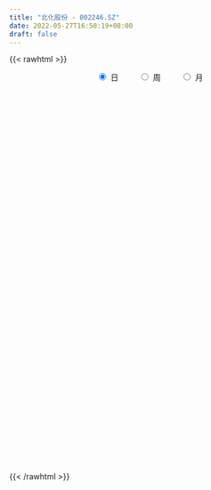 ```yaml
---
title: "北化股份 - 002246.SZ"
date: 2022-05-27T16:50:19+08:00
draft: false
---
```

{{< rawhtml >}}
    <div style="text-align: center">
        <label style="padding: 1rem;"><input style="margin-right: .5rem" type="radio" name="period" value="D" checked onclick="period_change(this)">日</label>
        <label style="padding: 1rem;"><input style="margin-right: .5rem" type="radio" name="period" value="W" onclick="period_change(this)">周</label>
        <label style="padding: 1rem;"><input style="margin-right: .5rem" type="radio" name="period" value="M" onclick="period_change(this)">月</label>
    </div>
    <div id="chart" style="height: 700px;"></div> 
    <script type="text/javascript">
        const D_v = [18303.0,21427.5,41825.04,22253.0,24216.0,23158.0,36420.0,22913.0,40809.51,22812.5,24274.5,20877.0,15804.59,29064.51,31433.52,48562.59,34352.76,35887.59,35491.76,64336.28,61048.78,28352.52,41888.02,47676.02,35492.02,50095.6,35860.59,24045.0,24282.0,19283.03,19355.04,49731.48,19990.78,18006.01,31165.5,28441.03,23663.33,24370.0,28321.0,26534.0,21992.0,35046.0,59254.33,40931.0,48104.33,79580.01,64568.0,49076.0,50824.0,52614.02,52511.21,42439.22,28844.0,29418.5,39790.5,37193.0,43633.9,34892.0,35264.5,60388.0,33842.38,35497.17,36769.18,46249.94,42882.18,65195.34,54674.24,41933.16,68916.0,64751.78,52109.81,78482.0,51231.5,60928.33,48802.02,70725.24,40609.0,50897.38,47355.25,75375.63,82868.59,52759.0,44933.0,112609.75,146559.66,83886.5,127878.37,111873.68,61037.79,103445.19,137226.56,99759.96,52268.16,72268.0,34353.17,32692.56,26211.0,40304.01,24744.26,27276.0,38138.67,43597.0,25534.0,23952.65,28834.0,26013.0,22369.0,15603.0,41738.55,33611.5,21104.0,19441.89,61248.89,27285.51,28585.51,28388.01,22719.01,30657.02,28745.0,29832.52,26980.0,31390.27,30698.5,29978.02,24677.69,27037.0,35647.0,28245.0,57648.88,39189.48,35363.0,41193.0,60783.49,42784.0,29530.0,25900.0,80905.93,84665.21,210924.29,296497.16,206627.42,140835.83,273368.03,177512.04,141271.03,127157.1,214347.64,178933.4,448927.18,352930.01,285075.78,191877.68,87952.01,195767.01,381611.43,77082.01,1132379.5600000001,765261.21,500278.31,370319.96,266130.4,463182.9,603412.22,614807.83,596344.24,195467.56,686357.62,365920.87,348543.68,281816.72,172582.28,153697.0,134499.0,126046.0,108802.1,113442.0,108275.0,180712.0,135219.4,187248.12,151549.0,93028.0,108409.0,141772.0,91877.01,96580.03,123784.0,119090.03,178237.03,161756.0,407374.73,544413.59,319664.0,229156.0,364158.25,479686.69,416504.71,403581.11,661587.9399999999,851078.11,857474.01,261218.12,1559137.01,1565890.1399999999,1357765.45,1242352.1200000001,1016482.64,900497.29,688947.4300000001,660359.98,565742.48,533935.0,425393.5,577941.89,537521.0,355796.0,301639.0,355293.25,331089.4,287429.5,272577.0,485353.86,356433.02,189649.0,170815.0,259652.0,242843.5,164353.0,209919.0,166085.02,200704.88,135404.01,185794.81,219695.52,272161.33,441488.98,339946.0,337352.6,252696.79,227571.5,219082.17,158508.5,318068.46,509778.0,309669.96,200629.48,290165.48,227952.06,219635.0,536402.88]
const D_histogram = [0.0,-0.0031717379,0.0038971938,0.0024102316,0.0064246233,0.008582187,0.0151549442,0.0152261626,0.0054786064,0.0008668956,0.0009776006,-0.0035732544,-0.0082656162,-0.0057938171,0.0016837635,0.0112648697,0.0165629884,0.0188611268,0.011502028,0.0187563012,0.0182436747,0.0160263173,0.0204336251,0.0249056196,0.0278569925,0.020753643,0.0165630564,0.0092937923,0.0010993156,-0.0034444713,-0.0060922097,-0.0270674614,-0.0374302183,-0.0373346056,-0.0293402186,-0.0186490061,-0.0105889545,-0.0020173622,0.0013183201,0.0088524884,0.0077540533,0.0070283682,0.013578281,0.0179323264,0.0238318102,0.0354417798,0.029519926,0.0275306791,0.0171988428,0.0015022687,-0.0282245821,-0.0332138466,-0.0351243574,-0.0253523077,-0.0195613424,-0.0069519817,0.0029040922,0.009872992,0.0140062665,0.0218572195,0.0220043149,0.0223703315,0.0196125067,0.0086148211,-0.008266921,0.0014232606,0.0049208074,0.0049805448,0.0130818728,0.0213017763,0.0272020188,0.0312770433,0.0320086203,0.024789695,0.0212057723,0.0066380324,0.0012506235,-0.0095903447,-0.011772159,-0.001365435,0.0131982323,0.0187248552,0.013787605,0.0293226146,0.0306427949,0.0331251746,0.0380448988,0.0269169221,0.0209306178,0.020347651,-0.0164313765,-0.0662738062,-0.0998422435,-0.1352630703,-0.1479818229,-0.1397237469,-0.1292812474,-0.129209528,-0.1193928617,-0.1049870901,-0.09651714,-0.0792281418,-0.0641572191,-0.0530348883,-0.0410205724,-0.0296216702,-0.0172240031,-0.009278215,-0.020472579,-0.0321811283,-0.0294849442,-0.0229397016,-0.0021474159,0.0092587997,0.0192683861,0.0188994838,0.0215744582,0.0336259961,0.0438262373,0.0515933426,0.0598633558,0.0666022603,0.0578365449,0.0607403553,0.0579042035,0.0578688214,0.0581825143,0.0560132399,0.0605700376,0.0562021479,0.0488940196,0.0368237882,0.0376338149,0.0412832866,0.0355780604,0.0325237747,0.034407913,0.0321902243,0.0753077248,0.0812290242,0.0837625762,0.078105439,0.0923219639,0.0784722895,0.068000086,0.0606769768,0.061316843,0.0629453917,0.0707083808,0.0626029117,0.0212210821,0.0076901059,-0.0036471222,0.008691283,0.0671113397,0.1569426362,0.26713867,0.2471436049,0.1600720512,0.0862119833,0.0357951704,0.0224169595,0.0692801104,0.0555603369,0.0791276066,0.152091485,0.1095312762,0.028453072,-0.0579039997,-0.1473780443,-0.2139959899,-0.269966332,-0.2889101781,-0.2925676308,-0.2742981385,-0.2598485669,-0.226260465,-0.1736254572,-0.1420481829,-0.1511663066,-0.1390202737,-0.1291823784,-0.1222888184,-0.1179615382,-0.1049899111,-0.0838499927,-0.0731854885,-0.0528864248,-0.0402557102,-0.0227909141,0.0440652735,0.1063650511,0.1323063723,0.1286920644,0.1785629737,0.1408734063,0.118242199,0.1225587402,0.1630434675,0.2447636568,0.353869428,0.4806338495,0.6190220051,0.7643265762,0.704857774,0.6640562017,0.4945432178,0.2623262275,0.1044911467,-0.0618664621,-0.1659918287,-0.265479607,-0.3243314075,-0.3379346228,-0.3823203578,-0.3904713365,-0.4103317126,-0.411942434,-0.4304474138,-0.4269577705,-0.4369719055,-0.3939404381,-0.3815602361,-0.3486040395,-0.3068751706,-0.2815574786,-0.2812513492,-0.2806807625,-0.3061380208,-0.322902407,-0.296865601,-0.2734080613,-0.2209030311,-0.1492496312,-0.0887938995,-0.0223690434,0.0239443747,0.05006452,0.0799134906,0.1071618621,0.1170676943,0.1185083408,0.1302519635,0.1545607443,0.1576769457,0.1616653775,0.1158451804,0.1053996759,0.106584684,0.1364524296]
const D_fast = [0.0,-0.0039646724,0.0040785578,0.0031941534,0.008814701,0.0131178114,0.0234793047,0.0273570637,0.0189791591,0.0145841722,0.0149392773,0.0094951087,0.0027363429,0.0037596877,0.0116582092,0.0240555328,0.0334943986,0.0405078187,0.0360242269,0.0479675755,0.0520158676,0.0538050895,0.0633208036,0.0740192029,0.083934824,0.0820198853,0.0819700628,0.0770242468,0.0691045989,0.0636996942,0.0595289034,0.0317867863,0.0120664748,0.0028284362,0.0034877684,0.0095167294,0.0149295424,0.0229967942,0.0266620566,0.0364093469,0.0372494252,0.038280832,0.0482253151,0.0570624422,0.0689198785,0.089390293,0.0908484207,0.0957418436,0.089709718,0.0743887111,0.0376057147,0.0243129886,0.0136213885,0.0170553612,0.0179559909,0.0288273563,0.0394094532,0.0488466009,0.056481442,0.0697966999,0.0754448741,0.0814034735,0.0835487754,0.074704795,0.0557563228,0.0658023194,0.0705300682,0.0718349418,0.083206738,0.0967520856,0.1094528327,0.121347118,0.1300808501,0.1290593485,0.1307768689,0.1178686371,0.1127938842,0.0995553297,0.0944304756,0.1044958409,0.1223590663,0.132566903,0.131076554,0.1539422173,0.1629230963,0.1736867696,0.1881177186,0.1837189724,0.1829653226,0.1874692685,0.1465823968,0.0801715156,0.0216425174,-0.0475940769,-0.0973082852,-0.123981146,-0.1458589584,-0.1780896209,-0.19812117,-0.2099621709,-0.2256215059,-0.2281395431,-0.2291079251,-0.2312443164,-0.2294851436,-0.225491659,-0.2173999926,-0.2117737584,-0.228086267,-0.2478400984,-0.2525151504,-0.2517048332,-0.2314494015,-0.217728486,-0.2029018031,-0.1985458344,-0.1904772454,-0.1700192085,-0.148862408,-0.128196967,-0.1049611148,-0.0815716453,-0.0758782244,-0.0577893252,-0.0461494261,-0.0317176028,-0.0168582815,-0.0050242458,0.0146750612,0.0243577085,0.0292730851,0.0264088008,0.0366272812,0.0505975746,0.0537868634,0.0588635215,0.0693496379,0.0751795054,0.1371239371,0.1633524926,0.1868266885,0.2006959112,0.237992927,0.2437613249,0.2502891429,0.2581352779,0.2741043549,0.2914692516,0.3169093359,0.3244545946,0.2883780356,0.2767695859,0.2645205772,0.2790318032,0.3542296948,0.4832966503,0.6602773516,0.7020681877,0.6550146469,0.6027075748,0.5612395545,0.5534655835,0.617648762,0.6178190726,0.661168244,0.7721549937,0.7569776039,0.6830126677,0.5821795961,0.4558610404,0.3357440974,0.2122821723,0.1211107817,0.0443114212,-0.005993621,-0.0565061912,-0.0794832055,-0.070254562,-0.0741893335,-0.1210990338,-0.1437080693,-0.1661657687,-0.1898444133,-0.2150075176,-0.2282833683,-0.2281059481,-0.2357378159,-0.2286603584,-0.2260935714,-0.2143265038,-0.1364539978,-0.0475629575,0.0114549567,0.040013665,0.1345253177,0.1320541019,0.1389834444,0.1739396707,0.2551852648,0.3980963683,0.5956694965,0.8425923804,1.1357360373,1.4721222523,1.5888678937,1.7140803718,1.6682031923,1.5015677589,1.3698554648,1.1880312405,1.0424079167,0.8765502366,0.7366155842,0.6385287132,0.4985628888,0.392794076,0.2703507717,0.1657544419,0.0396376086,-0.0636121908,-0.1828693021,-0.2383229442,-0.3213328013,-0.3755276146,-0.4105175383,-0.4555892159,-0.5255959238,-0.5951955278,-0.6971872913,-0.7946772793,-0.8428568735,-0.8877513491,-0.8904720767,-0.8561310846,-0.8178738278,-0.7570412325,-0.7047417207,-0.6661054454,-0.6162781022,-0.5622392651,-0.5230665094,-0.4919987776,-0.4476921641,-0.3847431972,-0.3422077594,-0.2978029832,-0.3146618852,-0.2987574707,-0.2709262916,-0.2069454386]
const D_slow = [0.0,-0.0007929345,0.000181364,0.0007839219,0.0023900777,0.0045356244,0.0083243605,0.0121309011,0.0135005527,0.0137172766,0.0139616768,0.0130683631,0.0110019591,0.0095535048,0.0099744457,0.0127906631,0.0169314102,0.0216466919,0.0245221989,0.0292112742,0.0337721929,0.0377787722,0.0428871785,0.0491135834,0.0560778315,0.0612662423,0.0654070064,0.0677304545,0.0680052833,0.0671441655,0.0656211131,0.0588542477,0.0494966931,0.0401630417,0.0328279871,0.0281657356,0.0255184969,0.0250141564,0.0253437364,0.0275568585,0.0294953718,0.0312524639,0.0346470341,0.0391301157,0.0450880683,0.0539485132,0.0613284947,0.0682111645,0.0725108752,0.0728864424,0.0658302968,0.0575268352,0.0487457458,0.0424076689,0.0375173333,0.0357793379,0.036505361,0.038973609,0.0424751756,0.0479394804,0.0534405592,0.059033142,0.0639362687,0.066089974,0.0640232437,0.0643790589,0.0656092607,0.0668543969,0.0701248651,0.0754503092,0.0822508139,0.0900700747,0.0980722298,0.1042696536,0.1095710966,0.1112306047,0.1115432606,0.1091456744,0.1062026347,0.1058612759,0.109160834,0.1138420478,0.1172889491,0.1246196027,0.1322803014,0.1405615951,0.1500728198,0.1568020503,0.1620347048,0.1671216175,0.1630137734,0.1464453218,0.1214847609,0.0876689934,0.0506735377,0.0157426009,-0.0165777109,-0.0488800929,-0.0787283084,-0.1049750809,-0.1291043659,-0.1489114013,-0.1649507061,-0.1782094282,-0.1884645713,-0.1958699888,-0.2001759896,-0.2024955433,-0.2076136881,-0.2156589701,-0.2230302062,-0.2287651316,-0.2293019856,-0.2269872857,-0.2221701891,-0.2174453182,-0.2120517036,-0.2036452046,-0.1926886453,-0.1797903096,-0.1648244707,-0.1481739056,-0.1337147694,-0.1185296805,-0.1040536296,-0.0895864243,-0.0750407957,-0.0610374857,-0.0458949763,-0.0318444394,-0.0196209345,-0.0104149874,-0.0010065337,0.0093142879,0.018208803,0.0263397467,0.034941725,0.0429892811,0.0618162123,0.0821234683,0.1030641124,0.1225904721,0.1456709631,0.1652890355,0.182289057,0.1974583012,0.2127875119,0.2285238598,0.246200955,0.261851683,0.2671569535,0.26907948,0.2681676994,0.2703405202,0.2871183551,0.3263540141,0.3931386816,0.4549245829,0.4949425957,0.5164955915,0.5254443841,0.531048624,0.5483686516,0.5622587358,0.5820406374,0.6200635087,0.6474463277,0.6545595957,0.6400835958,0.6032390847,0.5497400873,0.4822485043,0.4100209597,0.336879052,0.2683045174,0.2033423757,0.1467772594,0.1033708952,0.0678588494,0.0300672728,-0.0046877956,-0.0369833902,-0.0675555948,-0.0970459794,-0.1232934572,-0.1442559554,-0.1625523275,-0.1757739337,-0.1858378612,-0.1915355897,-0.1805192713,-0.1539280086,-0.1208514155,-0.0886783994,-0.044037656,-0.0088193044,0.0207412453,0.0513809304,0.0921417973,0.1533327115,0.2418000685,0.3619585309,0.5167140321,0.7077956762,0.8840101197,1.0500241701,1.1736599746,1.2392415314,1.2653643181,1.2498977026,1.2083997454,1.1420298436,1.0609469917,0.976463336,0.8808832466,0.7832654125,0.6806824843,0.5776968758,0.4700850224,0.3633455797,0.2541026034,0.1556174939,0.0602274348,-0.026923575,-0.1036423677,-0.1740317373,-0.2443445746,-0.3145147653,-0.3910492705,-0.4717748722,-0.5459912725,-0.6143432878,-0.6695690456,-0.7068814534,-0.7290799283,-0.7346721891,-0.7286860954,-0.7161699654,-0.6961915928,-0.6694011272,-0.6401342037,-0.6105071185,-0.5779441276,-0.5393039415,-0.4998847051,-0.4594683607,-0.4305070656,-0.4041571466,-0.3775109756,-0.3433978682]
const D_data = [['2021-05-18', 6.762, 6.8913, 6.762, 6.9112],['2021-05-19', 6.8913, 6.8416, 6.8018, 6.9211],['2021-05-20', 6.8118, 6.9808, 6.7819, 7.0106],['2021-05-21', 6.9808, 6.8913, 6.8714, 7.0106],['2021-05-24', 6.8814, 6.9709, 6.8814, 7.0007],['2021-05-25', 6.941, 6.9709, 6.9112, 6.9908],['2021-05-26', 6.9609, 7.0604, 6.941, 7.1001],['2021-05-27', 7.0305, 7.0106, 6.9808, 7.0802],['2021-05-28', 7.0305, 6.8714, 6.8515, 7.0504],['2021-05-31', 6.8913, 6.9013, 6.8515, 6.9311],['2021-06-01', 6.9013, 6.951, 6.8714, 6.9609],['2021-06-02', 6.9311, 6.8814, 6.8714, 6.9808],['2021-06-03', 6.8615, 6.8515, 6.8515, 6.9112],['2021-06-04', 6.8714, 6.9311, 6.8416, 6.9609],['2021-06-07', 6.941, 7.0206, 6.9112, 7.0405],['2021-06-08', 7.0305, 7.1001, 6.9609, 7.13],['2021-06-09', 7.0604, 7.1001, 7.0206, 7.1499],['2021-06-10', 7.0604, 7.1001, 7.0106, 7.13],['2021-06-11', 7.1598, 6.9808, 6.9808, 7.1598],['2021-06-15', 6.9709, 7.1797, 6.9709, 7.2692],['2021-06-16', 7.1399, 7.12, 7.0802, 7.2891],['2021-06-17', 7.0703, 7.1101, 7.0604, 7.1896],['2021-06-18', 7.1101, 7.2195, 7.0007, 7.2493],['2021-06-21', 7.1896, 7.2692, 7.1896, 7.3487],['2021-06-22', 7.2891, 7.299, 7.2195, 7.3388],['2021-06-23', 7.2592, 7.1896, 7.1399, 7.3289],['2021-06-24', 7.2195, 7.2195, 7.1499, 7.2891],['2021-06-25', 7.2195, 7.1697, 7.1101, 7.2493],['2021-06-28', 7.1797, 7.13, 7.12, 7.2095],['2021-06-29', 7.12, 7.1499, 7.1001, 7.2294],['2021-06-30', 7.1101, 7.1598, 7.1101, 7.2095],['2021-07-01', 7.1598, 6.8615, 6.8615, 7.1797],['2021-07-02', 6.9112, 6.8913, 6.8316, 6.941],['2021-07-05', 6.8714, 6.9709, 6.8615, 6.9709],['2021-07-06', 6.9709, 7.0703, 6.951, 7.12],['2021-07-07', 7.0305, 7.1399, 7.0305, 7.1797],['2021-07-08', 7.1598, 7.1499, 7.1001, 7.1896],['2021-07-09', 7.16, 7.2, 7.12, 7.23],['2021-07-12', 7.24, 7.17, 7.16, 7.28],['2021-07-13', 7.21, 7.26, 7.15, 7.26],['2021-07-14', 7.27, 7.18, 7.16, 7.28],['2021-07-15', 7.15, 7.19, 7.14, 7.29],['2021-07-16', 7.19, 7.31, 7.14, 7.4],['2021-07-19', 7.38, 7.33, 7.26, 7.41],['2021-07-20', 7.27, 7.4, 7.21, 7.45],['2021-07-21', 7.41, 7.55, 7.34, 7.59],['2021-07-22', 7.52, 7.38, 7.35, 7.53],['2021-07-23', 7.36, 7.44, 7.32, 7.46],['2021-07-26', 7.44, 7.33, 7.31, 7.5],['2021-07-27', 7.32, 7.21, 7.21, 7.42],['2021-07-28', 7.18, 6.91, 6.88, 7.18],['2021-07-29', 6.95, 7.11, 6.95, 7.2],['2021-07-30', 7.09, 7.11, 7.04, 7.17],['2021-08-02', 7.12, 7.26, 7.09, 7.28],['2021-08-03', 7.26, 7.24, 7.19, 7.36],['2021-08-04', 7.25, 7.37, 7.25, 7.38],['2021-08-05', 7.34, 7.4, 7.3, 7.48],['2021-08-06', 7.47, 7.42, 7.34, 7.47],['2021-08-09', 7.42, 7.43, 7.36, 7.47],['2021-08-10', 7.4, 7.53, 7.4, 7.58],['2021-08-11', 7.54, 7.48, 7.46, 7.58],['2021-08-12', 7.51, 7.51, 7.43, 7.54],['2021-08-13', 7.49, 7.49, 7.42, 7.54],['2021-08-16', 7.51, 7.37, 7.33, 7.56],['2021-08-17', 7.4, 7.23, 7.18, 7.45],['2021-08-18', 7.3, 7.55, 7.23, 7.55],['2021-08-19', 7.5, 7.52, 7.37, 7.58],['2021-08-20', 7.45, 7.5, 7.35, 7.53],['2021-08-23', 7.5, 7.64, 7.5, 7.69],['2021-08-24', 7.6, 7.71, 7.6, 7.76],['2021-08-25', 7.78, 7.75, 7.67, 7.78],['2021-08-26', 7.75, 7.79, 7.7, 7.95],['2021-08-27', 7.79, 7.8, 7.65, 7.84],['2021-08-30', 7.8, 7.72, 7.68, 7.91],['2021-08-31', 7.73, 7.77, 7.6, 7.83],['2021-09-01', 7.79, 7.61, 7.51, 7.79],['2021-09-02', 7.57, 7.69, 7.56, 7.7],['2021-09-03', 7.64, 7.59, 7.58, 7.87],['2021-09-06', 7.64, 7.67, 7.51, 7.67],['2021-09-07', 7.67, 7.86, 7.61, 7.96],['2021-09-08', 7.91, 8.0, 7.85, 8.04],['2021-09-09', 7.95, 7.97, 7.88, 8.05],['2021-09-10', 7.96, 7.87, 7.78, 8.0],['2021-09-13', 7.88, 8.19, 7.82, 8.24],['2021-09-14', 8.23, 8.1, 8.09, 8.37],['2021-09-15', 8.11, 8.17, 8.04, 8.31],['2021-09-16', 8.18, 8.27, 8.11, 8.38],['2021-09-17', 8.22, 8.1, 7.99, 8.31],['2021-09-22', 8.02, 8.16, 7.98, 8.18],['2021-09-23', 8.18, 8.25, 8.1, 8.45],['2021-09-24', 8.25, 7.72, 7.7, 8.25],['2021-09-27', 7.72, 7.31, 7.18, 7.78],['2021-09-28', 7.27, 7.24, 7.2, 7.34],['2021-09-29', 7.19, 6.95, 6.9, 7.19],['2021-09-30', 6.95, 7.0, 6.93, 7.05],['2021-10-08', 7.1, 7.14, 7.06, 7.21],['2021-10-11', 7.16, 7.11, 7.09, 7.19],['2021-10-12', 7.12, 6.9, 6.87, 7.12],['2021-10-13', 6.86, 6.94, 6.84, 6.99],['2021-10-14', 6.91, 6.96, 6.85, 7.0],['2021-10-15', 6.98, 6.85, 6.84, 6.98],['2021-10-18', 6.85, 6.94, 6.82, 6.97],['2021-10-19', 6.92, 6.92, 6.9, 6.98],['2021-10-20', 6.97, 6.87, 6.86, 6.97],['2021-10-21', 6.86, 6.88, 6.84, 6.93],['2021-10-22', 6.9, 6.88, 6.86, 6.94],['2021-10-25', 6.91, 6.91, 6.84, 6.91],['2021-10-26', 6.93, 6.87, 6.86, 6.93],['2021-10-27', 6.9, 6.58, 6.52, 6.92],['2021-10-28', 6.57, 6.46, 6.38, 6.57],['2021-10-29', 6.49, 6.56, 6.43, 6.57],['2021-11-01', 6.57, 6.58, 6.5, 6.63],['2021-11-02', 6.59, 6.79, 6.59, 6.88],['2021-11-03', 6.74, 6.73, 6.66, 6.78],['2021-11-04', 6.69, 6.75, 6.66, 6.79],['2021-11-05', 6.72, 6.63, 6.61, 6.75],['2021-11-08', 6.61, 6.66, 6.58, 6.71],['2021-11-09', 6.66, 6.81, 6.63, 6.83],['2021-11-10', 6.83, 6.85, 6.78, 6.87],['2021-11-11', 6.85, 6.88, 6.79, 6.91],['2021-11-12', 6.86, 6.95, 6.8, 6.97],['2021-11-15', 6.94, 7.0, 6.9, 7.01],['2021-11-16', 6.98, 6.83, 6.82, 6.99],['2021-11-17', 6.8, 6.99, 6.78, 7.01],['2021-11-18', 6.99, 6.95, 6.93, 7.04],['2021-11-19', 6.91, 7.01, 6.91, 7.04],['2021-11-22', 7.01, 7.05, 6.96, 7.1],['2021-11-23', 7.05, 7.05, 7.02, 7.1],['2021-11-24', 7.04, 7.18, 6.98, 7.2],['2021-11-25', 7.18, 7.11, 7.1, 7.2],['2021-11-26', 7.11, 7.08, 7.04, 7.17],['2021-11-29', 7.05, 7.0, 6.94, 7.06],['2021-11-30', 7.03, 7.16, 6.99, 7.23],['2021-12-01', 7.16, 7.24, 7.13, 7.25],['2021-12-02', 7.27, 7.15, 7.13, 7.28],['2021-12-03', 7.12, 7.19, 7.1, 7.22],['2021-12-06', 7.3, 7.28, 7.16, 7.39],['2021-12-07', 7.32, 7.26, 7.22, 7.65],['2021-12-08', 7.26, 7.99, 7.26, 7.99],['2021-12-09', 8.0, 7.73, 7.66, 8.08],['2021-12-10', 7.69, 7.79, 7.6, 8.05],['2021-12-13', 7.73, 7.76, 7.56, 7.86],['2021-12-14', 7.8, 8.12, 7.67, 8.54],['2021-12-15', 8.04, 7.86, 7.83, 8.08],['2021-12-16', 7.87, 7.92, 7.8, 8.15],['2021-12-17', 7.89, 7.99, 7.85, 8.07],['2021-12-20', 7.9, 8.15, 7.81, 8.49],['2021-12-21', 8.2, 8.25, 8.05, 8.39],['2021-12-22', 8.26, 8.44, 8.18, 9.08],['2021-12-23', 8.28, 8.33, 8.28, 9.08],['2021-12-24', 8.24, 7.85, 7.82, 8.36],['2021-12-27', 7.83, 8.1, 7.75, 8.29],['2021-12-28', 8.19, 8.1, 8.04, 8.27],['2021-12-29', 8.11, 8.44, 8.03, 8.6],['2021-12-30', 8.51, 9.28, 8.3, 9.28],['2021-12-31', 10.21, 10.21, 10.21, 10.21],['2022-01-04', 11.23, 11.23, 10.2, 11.23],['2022-01-05', 11.23, 10.11, 10.11, 11.38],['2022-01-06', 9.7, 9.21, 9.18, 9.85],['2022-01-07', 9.34, 9.11, 9.09, 9.69],['2022-01-10', 9.25, 9.19, 9.14, 9.53],['2022-01-11', 9.33, 9.58, 8.93, 9.8],['2022-01-12', 9.4, 10.54, 9.31, 10.54],['2022-01-13', 10.49, 10.0, 10.0, 10.86],['2022-01-14', 10.15, 10.63, 9.88, 11.0],['2022-01-17', 11.57, 11.69, 11.26, 11.69],['2022-01-18', 12.68, 10.52, 10.52, 12.68],['2022-01-19', 9.85, 9.85, 9.82, 10.25],['2022-01-20', 10.0, 9.41, 9.36, 10.21],['2022-01-21', 9.45, 8.9, 8.8, 9.53],['2022-01-24', 8.97, 8.7, 8.68, 9.0],['2022-01-25', 8.71, 8.38, 8.32, 8.86],['2022-01-26', 8.33, 8.48, 8.32, 8.58],['2022-01-27', 8.49, 8.43, 8.41, 8.66],['2022-01-28', 8.48, 8.56, 8.33, 8.65],['2022-02-07', 8.68, 8.42, 8.35, 8.72],['2022-02-08', 8.44, 8.62, 8.39, 8.7],['2022-02-09', 8.55, 8.95, 8.52, 9.02],['2022-02-10', 8.91, 8.8, 8.72, 8.97],['2022-02-11', 8.73, 8.24, 8.22, 8.74],['2022-02-14', 8.2, 8.4, 8.11, 8.73],['2022-02-15', 8.41, 8.32, 8.26, 8.47],['2022-02-16', 8.32, 8.22, 8.18, 8.38],['2022-02-17', 8.22, 8.11, 8.08, 8.24],['2022-02-18', 8.08, 8.16, 8.0, 8.18],['2022-02-21', 8.17, 8.26, 8.11, 8.26],['2022-02-22', 8.36, 8.13, 8.08, 8.42],['2022-02-23', 8.22, 8.26, 8.16, 8.36],['2022-02-24', 8.17, 8.19, 8.0, 8.36],['2022-02-25', 8.18, 8.28, 8.1, 8.42],['2022-02-28', 8.63, 9.11, 8.39, 9.11],['2022-03-01', 8.98, 9.44, 8.86, 9.68],['2022-03-02', 9.2, 9.3, 9.07, 9.44],['2022-03-03', 9.2, 9.08, 9.05, 9.24],['2022-03-04', 9.8, 9.99, 9.37, 9.99],['2022-03-07', 9.75, 9.05, 9.0, 9.75],['2022-03-08', 8.99, 9.18, 8.99, 9.68],['2022-03-09', 9.0, 9.57, 8.68, 9.58],['2022-03-10', 9.6, 10.27, 9.3, 10.53],['2022-03-11', 10.27, 11.3, 10.1, 11.3],['2022-03-14', 12.43, 12.43, 11.81, 12.43],['2022-03-15', 12.99, 13.67, 12.99, 13.67],['2022-03-16', 15.04, 15.04, 12.3, 15.04],['2022-03-17', 15.08, 16.54, 14.5, 16.54],['2022-03-18', 16.17, 14.91, 14.89, 16.37],['2022-03-21', 14.12, 15.56, 13.85, 16.2],['2022-03-22', 15.0, 14.0, 14.0, 15.2],['2022-03-23', 13.55, 12.6, 12.6, 13.83],['2022-03-24', 12.6, 12.8, 12.4, 13.11],['2022-03-25', 12.51, 12.01, 11.97, 12.74],['2022-03-28', 12.52, 12.14, 11.97, 12.78],['2022-03-29', 11.9, 11.64, 11.61, 12.49],['2022-03-30', 11.48, 11.64, 11.48, 11.88],['2022-03-31', 11.55, 11.89, 11.55, 12.28],['2022-04-01', 11.7, 11.19, 11.16, 12.21],['2022-04-06', 11.26, 11.31, 10.97, 11.43],['2022-04-07', 11.15, 10.87, 10.8, 11.3],['2022-04-08', 10.86, 10.8, 10.58, 11.19],['2022-04-11', 10.91, 10.27, 10.17, 10.97],['2022-04-12', 10.37, 10.22, 9.91, 10.44],['2022-04-13', 10.09, 9.73, 9.68, 10.16],['2022-04-14', 9.7, 10.18, 9.69, 10.5],['2022-04-15', 9.95, 9.65, 9.61, 10.08],['2022-04-18', 9.55, 9.74, 9.5, 9.79],['2022-04-19', 9.7, 9.78, 9.61, 9.83],['2022-04-20', 9.84, 9.5, 9.3, 9.91],['2022-04-21', 9.43, 9.0, 8.88, 9.43],['2022-04-22', 8.99, 8.74, 8.71, 8.99],['2022-04-25', 8.64, 8.06, 8.01, 8.7],['2022-04-26', 8.18, 7.74, 7.67, 8.19],['2022-04-27', 7.5, 7.98, 7.41, 8.0],['2022-04-28', 7.86, 7.77, 7.66, 7.98],['2022-04-29', 7.76, 8.05, 7.75, 8.13],['2022-05-05', 8.05, 8.38, 7.98, 8.5],['2022-05-06', 8.1, 8.4, 8.06, 8.62],['2022-05-09', 8.4, 8.67, 8.34, 9.1],['2022-05-10', 8.5, 8.62, 8.34, 8.66],['2022-05-11', 8.63, 8.49, 8.48, 8.87],['2022-05-12', 8.37, 8.64, 8.37, 8.76],['2022-05-13', 8.75, 8.74, 8.44, 8.78],['2022-05-16', 8.74, 8.62, 8.53, 8.9],['2022-05-17', 8.59, 8.55, 8.38, 8.62],['2022-05-18', 8.51, 8.73, 8.48, 8.9],['2022-05-19', 8.5, 9.02, 8.4, 9.29],['2022-05-20', 8.95, 8.88, 8.8, 9.0],['2022-05-23', 8.92, 8.97, 8.89, 9.03],['2022-05-24', 8.91, 8.28, 8.25, 8.95],['2022-05-25', 8.24, 8.6, 8.21, 8.72],['2022-05-26', 8.56, 8.75, 8.37, 8.87],['2022-05-27', 8.83, 9.24, 8.75, 9.6]]
const W_v = [1080620.01,463566.87,1754490.7999999998,1419677.8400000001,876533.0600000001,1262513.79,2583260.0799999996,1701167.0999999999,1118791.3600000001,1131862.52,733097.83,465483.01,560289.95,559670.14,324455.35,372648.74,388661.27,315004.4,352710.18,305025.64,662894.4399999999,486044.83,551660.3600000001,287963.5,336604.5,304855.75,296131.43,326633.43,260466.19,193407.34,93264.19,100450.66,395679.48,277450.71,973072.1600000001,1388485.1599999997,1131466.01,360756.9,559126.53,435396.83,323639.29,145192.13,339723.64,143255.73,212682.25,148240.64,159283.12,200375.95,118417.66,100187.46,143736.04,161211.45,131406.54,339354.72,432754.76,133492.54,170112.0,77300.02,87976.03,106519.03,106581.19,135062.93,84731.03,111960.42,87021.02,138848.04,134084.92,185376.0,233852.73,247081.13,113526.0,144459.0,92589.63,84239.0,76325.0,110138.67,181721.3,85602.97,89634.25,77638.69,116245.66,267974.81,417503.83,529070.88,504199.62,459705.98,1406112.3600000001,1370744.0499999998,775440.7400000001,477308.7999999999,395535.01,98193.24,287044.87,301384.67,215858.05,182949.52,133598.02,169422.37,161435.6,241833.78,461450.19,933511.5900000001,434755.15,305971.53,217732.89,184410.0,142760.48,324060.24,542873.12,464128.26,249279.8,238746.27,181950.19,32286.3,105011.07,143278.14,153582.96,139014.13,103332.85,132793.27,105768.78,88620.79,108063.15,191174.0,208749.16,137043.51,147238.92,419645.41,156699.92,616035.25,1907250.8899999999,902767.9999999999,670792.5800000001,1135197.8999999999,1435932.1699999999,960600.1199999999,472576.73,333454.74,351324.24,387386.28,395126.1,1653321.48,1087213.5800000001,420125.78,593792.66,678594.8100000001,254095.59,269884.88,207074.95,387725.88,137095.73,279771.89,804716.33,569419.7300000001,960763.54,878588.8100000001,1017826.5599999999,777225.55,636951.64,275093.8,252536.01,272368.81,164543.07,152299.68,53774.0,27343.0,134368.5,100355.74,98408.84,131032.46,144763.92,188159.41,185723.9,154087.5,211589.33,96107.56,170253.88,112971.12,185594.14,156729.88,112218.69,125841.13,126016.39,45923.49,55094.3,148836.6,86764.02,103988.34,93652.66,124427.36,104943.53,117884.1,322037.0,131405.54,256973.73,47920.0,143580.08,128709.55,147516.51,112833.1,185728.22,195625.6,193169.23,132642.33,125645.87,171147.33,282259.34,227232.45,184927.9,201761.23,250934.86,315491.09,271961.97,303291.47,582807.96,301709.54,258649.29,32692.56,156673.94,147930.65,134426.05,164949.81,138933.55,143781.48,196093.36,200190.49,879620.0100000001,860144.03,1480214.01,934290.14,2768239.04,2543877.5899999999,1878106.4499999997,695626.38,724896.52,586635.01,679447.09,1864766.5699999998,2812438.5600000001,5601484.7299999995,4508639.4600000009,2640533.8700000001,1012728.25,1732882.78,1027312.5,897907.72,491856.85,1599055.8700000001,1515107.0900000001,1474784.8999999999]
const W_histogram = [0.0,0.0037460969,-0.0396575036,-0.1208544406,-0.1725402291,-0.0460241277,0.0483991499,0.1089041116,0.0917036486,0.1256961546,0.0281079034,-0.0177531374,-0.0218748279,-0.1374663871,-0.2023697223,-0.3514312157,-0.3749224481,-0.4592468598,-0.4988734162,-0.4629676775,-0.3774324989,-0.2937320338,-0.2629417111,-0.2245286528,-0.1560171774,-0.1380043504,-0.1204533332,-0.1007229831,-0.1889852451,-0.2899721818,-0.3149883239,-0.2647736326,-0.1688091637,-0.0887525805,0.0728036783,0.1850886281,0.2533228599,0.2823004362,0.2826403716,0.1863772069,0.1315212743,0.0933435275,0.0730175088,0.0591637548,0.0655615004,0.0180270584,0.0208773765,0.0313962402,-0.0131688393,-0.0324956708,-0.046767389,-0.0469072028,-0.0331995028,0.0443595673,0.036110566,0.0471746058,0.0389279647,0.0377347882,0.047212406,0.0596340029,0.0731137503,0.097672799,0.1088526498,0.0462226575,-0.0143411004,-0.0359087967,-0.0230471308,-0.0061583344,0.0506355944,0.059110926,0.0724727356,0.0886570799,0.0848639883,0.0716882923,0.0556734771,0.0699454072,0.0928797992,0.1041560857,0.1098111991,0.0925765088,0.1049557793,0.1337575233,0.1754285154,0.2037679561,0.2268174785,0.2579980913,0.3371971604,0.4378141206,0.4245528264,0.4123881406,0.2965091915,0.1956449073,0.0908514299,0.00518062,-0.0596346192,-0.0789923837,-0.1276182359,-0.1365593276,-0.1116909295,-0.1011803036,-0.0360439261,0.0111396058,0.0117695344,0.012810406,-0.0093130326,-0.0554958062,-0.0782625514,-0.0509276315,0.0027151683,0.0397539054,0.054889139,0.0440303829,-0.0053583473,-0.0416043851,-0.0499659702,-0.0730874256,-0.0624595554,-0.0651525215,-0.0733778847,-0.1115885425,-0.1184089378,-0.1181756573,-0.1044254059,-0.0814285752,-0.0549196971,-0.0325219792,0.000079284,0.0197083912,0.0225641178,0.0771383048,0.1894716531,0.1714980628,0.1701578318,0.1972156436,0.2225465414,0.1308092715,0.0288552537,-0.0471010856,-0.071772961,-0.0887027199,-0.0889688453,0.029897084,-0.0124187495,-0.0362167525,-0.0376139026,-0.0569757641,-0.0681689578,-0.0722364625,-0.0830746714,-0.0756309206,-0.0696395605,-0.0475788424,0.0006344815,0.0144838752,0.0542689938,0.0757325116,0.1345497987,0.142947802,0.1119962783,0.085675111,0.0602625699,0.0194793121,-0.0028196413,-0.0421859923,-0.0596298871,-0.0591111267,-0.0618212898,-0.0745239291,-0.0824941383,-0.0799170491,-0.075123775,-0.0518864456,-0.032151924,-0.0250893436,-0.0580124813,-0.069722691,-0.0629161766,-0.0485270628,-0.050973978,-0.0503974287,-0.0459394218,-0.0715459023,-0.1157544094,-0.1277956394,-0.1016175073,-0.0735634891,-0.0431031124,-0.0367433329,-0.0171805808,-0.0017585588,0.0115400475,0.0342012809,0.057661404,0.0631259724,0.065764356,0.0644349949,0.0783147746,0.0817844438,0.0802627346,0.0805892478,0.0812352187,0.0939239437,0.094870202,0.0736019589,0.0768246098,0.0823730733,0.0901770598,0.0694240095,0.0725449444,0.0749844423,0.0728689815,0.0863504962,0.076157351,0.0827568063,0.0961560812,0.0739670052,0.0087684368,-0.0251066257,-0.0649573071,-0.0858946489,-0.1160203167,-0.1251724894,-0.1044594003,-0.0824676665,-0.0600012089,-0.035725471,0.0197637953,0.0663361463,0.0830289486,0.2394736843,0.253956207,0.3453238287,0.2718974291,0.187117306,0.1005150783,0.0323977678,-0.0078730411,0.0729088898,0.1996363708,0.4948439838,0.4635955676,0.361053043,0.2458188837,0.0796089231,-0.0947038868,-0.2507019049,-0.3201011216,-0.3314924672,-0.3179364442,-0.2746899954]
const W_fast = [0.0,0.0046826211,-0.0486353552,-0.1600459024,-0.2548667482,-0.1398566787,-0.0333336136,0.054397376,0.060122825,0.1255393698,0.0349780943,-0.0153212308,-0.0249116282,-0.1748697842,-0.29036555,-0.5272848474,-0.6445066918,-0.8436428184,-1.0079877288,-1.0878239096,-1.0966468556,-1.0863793991,-1.121324504,-1.139043609,-1.1095364279,-1.1260246886,-1.1385870046,-1.1440374003,-1.2795459736,-1.4530259558,-1.5567891788,-1.5727678957,-1.5190057177,-1.4611372796,-1.2813801012,-1.1228229945,-0.9912580477,-0.8917053623,-0.820705334,-0.870374197,-0.892349811,-0.907191676,-0.9092633175,-0.9083261327,-0.885538012,-0.9285656895,-0.9204960272,-0.9021281034,-0.9499853927,-0.977436142,-1.0033997075,-1.0152663219,-1.0098584977,-0.9212095357,-0.9204308955,-0.8975732043,-0.8960878541,-0.8878473336,-0.8665666143,-0.8392365166,-0.8074783317,-0.7585010833,-0.7201080701,-0.7711823979,-0.8353314309,-0.8658763265,-0.8587764432,-0.8434272305,-0.773974403,-0.7507213399,-0.7192413464,-0.6808927322,-0.6634698267,-0.6587234497,-0.6608198956,-0.6290616137,-0.5829072719,-0.5455919639,-0.5124840507,-0.5065746139,-0.4679563985,-0.4057152736,-0.3201871528,-0.240905723,-0.161151831,-0.0654716954,0.0980266638,0.3080971542,0.4009740666,0.491906416,0.4501547648,0.3982017074,0.3161210874,0.2317454326,0.1520215385,0.1129156781,0.0323852669,-0.0106956566,-0.0137499909,-0.028534441,0.027590955,0.0775593883,0.0811317006,0.0853751737,0.0609234769,0.0008667517,-0.0414656313,-0.0268626193,0.0274589726,0.074436186,0.1032937043,0.103442544,0.052714227,0.0060670929,-0.0147859848,-0.0561792965,-0.0611663152,-0.0801474117,-0.1067172461,-0.1728250395,-0.2092476692,-0.2385583031,-0.2509144031,-0.2482747162,-0.2354957624,-0.2212285393,-0.1886074551,-0.1640512501,-0.1555544941,-0.0816957309,0.0780055307,0.1029064561,0.144105683,0.2204674058,0.3014349389,0.2423999869,0.1476597825,0.0599281718,0.0173130561,-0.0217923828,-0.0443007194,0.0820394809,0.03661896,0.0037667688,-0.0070338569,-0.0406396594,-0.0688750925,-0.0910017129,-0.1226085897,-0.134072569,-0.1454910991,-0.1353250915,-0.0869531473,-0.0694827847,-0.0161304177,0.0242662279,0.1167209648,0.1608559186,0.1579034645,0.1530010749,0.1426541763,0.1067407466,0.0837368828,0.0338240337,0.0014726672,-0.0127863541,-0.0309518396,-0.0622854612,-0.090879205,-0.1082813781,-0.1222690478,-0.1120033298,-0.1003067891,-0.0995165446,-0.1469428026,-0.1760836851,-0.1850062149,-0.1827488668,-0.1979392765,-0.2099620844,-0.2169889329,-0.260481889,-0.3336289984,-0.3776191382,-0.376845383,-0.367182237,-0.3474976385,-0.3503236922,-0.3350560853,-0.3200737029,-0.3038900848,-0.2726785311,-0.2348030571,-0.2135569956,-0.194477523,-0.1796981353,-0.146239662,-0.1223238819,-0.1037799074,-0.0833060822,-0.0623513066,-0.0261815957,-0.001517787,-0.0043855404,0.018043263,0.0441849948,0.0745332463,0.0711361984,0.0923933694,0.1135789778,0.1296807624,0.1647499012,0.1735960937,0.2008847506,0.2383230458,0.2346257211,0.1716192619,0.1314675429,0.0753775348,0.0329665308,-0.0261642162,-0.0666095113,-0.0720112723,-0.0706364551,-0.0631702997,-0.0478259296,0.0126042856,0.0757606731,0.1132107126,0.3295238694,0.4074954438,0.5851940228,0.5797419803,0.5417411838,0.4802677257,0.4202498571,0.3780107879,0.4770199412,0.653656515,1.072575124,1.1572255996,1.1449463358,1.0911668974,0.9448591676,0.746870386,0.5281968917,0.3787723945,0.2845079321,0.2185798441,0.1931537941]
const W_slow = [0.0,0.0009365242,-0.0089778517,-0.0391914618,-0.0823265191,-0.093832551,-0.0817327635,-0.0545067356,-0.0315808235,-0.0001567848,0.006870191,0.0024319066,-0.0030368003,-0.0374033971,-0.0879958277,-0.1758536316,-0.2695842437,-0.3843959586,-0.5091143126,-0.624856232,-0.7192143568,-0.7926473652,-0.858382793,-0.9145149562,-0.9535192505,-0.9880203382,-1.0181336714,-1.0433144172,-1.0905607285,-1.1630537739,-1.2418008549,-1.3079942631,-1.350196554,-1.3723846991,-1.3541837795,-1.3079116225,-1.2445809075,-1.1740057985,-1.1033457056,-1.0567514039,-1.0238710853,-1.0005352034,-0.9822808262,-0.9674898875,-0.9510995124,-0.9465927478,-0.9413734037,-0.9335243436,-0.9368165535,-0.9449404712,-0.9566323184,-0.9683591191,-0.9766589948,-0.965569103,-0.9565414615,-0.9447478101,-0.9350158189,-0.9255821218,-0.9137790203,-0.8988705196,-0.880592082,-0.8561738823,-0.8289607198,-0.8174050554,-0.8209903305,-0.8299675297,-0.8357293124,-0.837268896,-0.8246099974,-0.8098322659,-0.791714082,-0.7695498121,-0.748333815,-0.7304117419,-0.7164933727,-0.6990070209,-0.6757870711,-0.6497480496,-0.6222952499,-0.5991511227,-0.5729121778,-0.539472797,-0.4956156681,-0.4446736791,-0.3879693095,-0.3234697867,-0.2391704966,-0.1297169664,-0.0235787598,0.0795182754,0.1536455732,0.2025568001,0.2252696575,0.2265648125,0.2116561577,0.1919080618,0.1600035028,0.1258636709,0.0979409386,0.0726458626,0.0636348811,0.0664197826,0.0693621662,0.0725647677,0.0702365095,0.056362558,0.0367969201,0.0240650122,0.0247438043,0.0346822806,0.0484045654,0.0594121611,0.0580725743,0.047671478,0.0351799854,0.016908129,0.0012932402,-0.0149948902,-0.0333393614,-0.061236497,-0.0908387314,-0.1203826458,-0.1464889972,-0.166846141,-0.1805760653,-0.1887065601,-0.1886867391,-0.1837596413,-0.1781186119,-0.1588340357,-0.1114661224,-0.0685916067,-0.0260521487,0.0232517622,0.0788883975,0.1115907154,0.1188045288,0.1070292574,0.0890860171,0.0669103372,0.0446681259,0.0521423969,0.0490377095,0.0399835213,0.0305800457,0.0163361047,-0.0007061348,-0.0187652504,-0.0395339182,-0.0584416484,-0.0758515385,-0.0877462491,-0.0875876288,-0.08396666,-0.0703994115,-0.0514662836,-0.0178288339,0.0179081166,0.0459071862,0.0673259639,0.0823916064,0.0872614344,0.0865565241,0.076010026,0.0611025543,0.0463247726,0.0308694501,0.0122384679,-0.0083850667,-0.028364329,-0.0471452728,-0.0601168842,-0.0681548652,-0.074427201,-0.0889303214,-0.1063609941,-0.1220900383,-0.134221804,-0.1469652985,-0.1595646556,-0.1710495111,-0.1889359867,-0.217874589,-0.2498234989,-0.2752278757,-0.2936187479,-0.304394526,-0.3135803593,-0.3178755045,-0.3183151442,-0.3154301323,-0.3068798121,-0.2924644611,-0.276682968,-0.260241879,-0.2441331303,-0.2245544366,-0.2041083257,-0.184042642,-0.1638953301,-0.1435865254,-0.1201055394,-0.0963879889,-0.0779874992,-0.0587813468,-0.0381880785,-0.0156438135,0.0017121889,0.019848425,0.0385945355,0.0568117809,0.078399405,0.0974387427,0.1181279443,0.1421669646,0.1606587159,0.1628508251,0.1565741687,0.1403348419,0.1188611797,0.0898561005,0.0585629781,0.0324481281,0.0118312114,-0.0031690908,-0.0121004586,-0.0071595097,0.0094245268,0.030181764,0.0900501851,0.1535392368,0.239870194,0.3078445513,0.3546238778,0.3797526474,0.3878520893,0.385883829,0.4041110515,0.4540201442,0.5777311401,0.693630032,0.7838932928,0.8453480137,0.8652502445,0.8415742728,0.7788987966,0.6988735161,0.6160003993,0.5365162883,0.4678437895]
const W_data = [['2017-07-14', 15.9849, 16.5812, 15.6525, 16.7181],['2017-07-21', 16.8354, 16.6399, 16.5617, 17.7447],['2017-07-28', 16.5715, 15.9262, 15.6427, 17.7838],['2017-08-04', 16.0729, 15.0463, 14.1762, 16.6106],['2017-08-11', 14.841, 14.929, 14.3717, 15.3396],['2017-08-18', 14.8117, 17.2656, 14.7041, 17.2656],['2017-08-25', 17.9793, 17.4514, 16.5226, 18.9961],['2017-09-01', 17.4514, 17.5002, 17.1287, 18.5072],['2017-09-08', 18.0184, 16.7181, 16.6497, 18.1651],['2017-09-15', 16.6203, 17.4905, 16.5715, 18.0477],['2017-09-22', 17.3829, 15.7307, 15.6818, 17.3927],['2017-09-29', 15.8675, 15.9946, 15.3298, 16.2977],['2017-10-13', 16.0533, 16.3662, 15.7698, 16.6986],['2017-10-20', 16.4053, 14.577, 14.3228, 16.4737],['2017-10-27', 14.6064, 14.577, 14.098, 14.8117],['2017-11-03', 14.4695, 12.6999, 12.5141, 14.4695],['2017-11-10', 12.8172, 13.482, 12.6706, 13.9611],['2017-11-17', 13.482, 12.0449, 11.8689, 13.6091],['2017-11-24', 12.0155, 11.82, 11.3214, 12.6901],['2017-12-01', 11.8493, 12.2893, 11.6733, 12.563],['2017-12-08', 12.3186, 12.8074, 11.3507, 13.2963],['2017-12-15', 12.8074, 12.8661, 12.3284, 13.003],['2017-12-22', 12.7683, 12.172, 12.1231, 13.5798],['2017-12-29', 12.1231, 12.1329, 11.8493, 12.3577],['2018-01-05', 12.1329, 12.5141, 12.0253, 13.003],['2018-01-12', 12.4457, 11.8591, 11.8493, 12.827],['2018-01-19', 11.8102, 11.7027, 11.1943, 12.1329],['2018-01-26', 11.6049, 11.5951, 11.4485, 12.0742],['2018-02-02', 11.6538, 9.7865, 9.0923, 11.7125],['2018-02-09', 9.6105, 8.7599, 8.5057, 9.8549],['2018-02-14', 8.8186, 8.9554, 8.8186, 9.4052],['2018-02-23', 9.0532, 9.5518, 9.0141, 9.9135],['2018-03-02', 9.5811, 10.158, 9.4149, 10.4024],['2018-03-09', 10.246, 10.1384, 9.7767, 10.3633],['2018-03-16', 10.2166, 11.6147, 9.9918, 12.0546],['2018-03-23', 11.2921, 11.6538, 11.1454, 12.2893],['2018-03-30', 11.3409, 11.5854, 11.2432, 13.003],['2018-04-04', 11.468, 11.3996, 11.2432, 11.7711],['2018-04-13', 11.3507, 11.1845, 10.989, 11.9178],['2018-04-20', 11.2041, 9.7473, 9.6789, 11.4974],['2018-04-27', 9.7767, 9.8353, 9.1705, 9.9135],['2018-05-04', 9.9135, 9.7376, 9.3367, 9.9135],['2018-05-11', 9.7473, 9.7278, 9.6985, 10.7348],['2018-05-18', 9.6985, 9.63, 9.4443, 9.8353],['2018-05-25', 9.6789, 9.7767, 9.6691, 10.2068],['2018-06-01', 9.7571, 8.887, 8.711, 9.7962],['2018-06-08', 8.887, 9.2781, 8.8674, 9.3465],['2018-06-15', 9.2683, 9.2976, 9.1607, 10.07],['2018-06-22', 9.1705, 8.3884, 8.1146, 9.1705],['2018-06-29', 8.4764, 8.3786, 8.0853, 8.6035],['2018-07-06', 8.3786, 8.1831, 8.0169, 8.6817],['2018-07-13', 8.1951, 8.146, 7.5761, 8.5096],['2018-07-20', 8.146, 8.1853, 7.92, 8.4211],['2018-07-27', 8.3524, 9.0992, 8.3032, 9.3055],['2018-08-03', 9.0304, 8.1067, 8.0772, 9.787],['2018-08-10', 8.1067, 8.2541, 7.861, 8.2934],['2018-08-17', 8.1362, 7.92, 7.8512, 8.5489],['2018-08-24', 7.8807, 7.8807, 7.7726, 8.1067],['2018-08-31', 7.8905, 7.9397, 7.8905, 8.205],['2018-09-07', 7.92, 7.9495, 7.8414, 8.1853],['2018-09-14', 7.979, 7.9593, 7.6842, 8.2344],['2018-09-21', 7.9888, 8.146, 7.8217, 8.3327],['2018-09-28', 8.1264, 8.0379, 7.9397, 8.2737],['2018-10-12', 7.861, 6.9177, 6.4854, 7.9691],['2018-10-19', 6.9177, 6.505, 6.1414, 7.0455],['2018-10-26', 6.5148, 6.6328, 6.4657, 6.8784],['2018-11-02', 6.5836, 6.8981, 6.3576, 6.9275],['2018-11-09', 6.8391, 6.8981, 6.8293, 7.3697],['2018-11-16', 6.8882, 7.4975, 6.8686, 7.5073],['2018-11-23', 7.5466, 6.9963, 6.9767, 7.7923],['2018-11-30', 6.9767, 7.0553, 6.8588, 7.3304],['2018-12-07', 7.1732, 7.1241, 7.1241, 7.4287],['2018-12-14', 7.1241, 6.8686, 6.8489, 7.1437],['2018-12-21', 6.7801, 6.6622, 6.5738, 6.957],['2018-12-28', 6.6622, 6.4952, 6.3969, 6.7408],['2019-01-04', 6.505, 6.8195, 6.3773, 6.8882],['2019-01-11', 6.8391, 6.9963, 6.8391, 7.3108],['2019-01-18', 6.9865, 6.9275, 6.8391, 7.0651],['2019-01-25', 6.957, 6.8981, 6.8784, 7.0356],['2019-02-01', 6.8882, 6.5738, 6.3281, 6.9275],['2019-02-15', 6.6819, 6.9275, 6.564, 7.0356],['2019-02-22', 6.9767, 7.2616, 6.9767, 7.3992],['2019-03-01', 7.2518, 7.6645, 7.242, 7.8905],['2019-03-08', 7.694, 7.7726, 7.635, 8.3032],['2019-03-15', 7.8119, 7.9593, 7.7923, 8.4506],['2019-03-22', 7.9691, 8.3524, 7.9102, 8.5292],['2019-03-29', 8.2246, 9.4529, 8.2246, 10.1113],['2019-04-04', 9.561, 10.4945, 9.3743, 11.2413],['2019-04-12', 10.7598, 9.6396, 9.4824, 11.2904],['2019-04-19', 9.7182, 9.9246, 9.4136, 10.0916],['2019-04-26', 9.9246, 8.5784, 8.5489, 9.9933],['2019-04-30', 8.5784, 8.4015, 8.1657, 8.6373],['2019-05-10', 8.2541, 7.9397, 7.3796, 8.2541],['2019-05-17', 7.8217, 7.7333, 7.6842, 8.3131],['2019-05-24', 7.7628, 7.5957, 7.5269, 8.0969],['2019-05-31', 7.6547, 7.9102, 7.5761, 8.0084],['2019-06-06', 7.9691, 7.3009, 7.2616, 8.0576],['2019-06-14', 7.3206, 7.5564, 7.2715, 7.9495],['2019-06-21', 7.5269, 7.9397, 7.4582, 8.0084],['2019-06-28', 7.9298, 7.7824, 7.7333, 8.2934],['2019-07-05', 7.9298, 8.6271, 7.8807, 9.2892],['2019-07-12', 8.5876, 8.7062, 8.2417, 9.6647],['2019-07-19', 8.5777, 8.2713, 8.2318, 8.9829],['2019-07-26', 8.2812, 8.301, 7.7772, 8.3998],['2019-08-02', 8.2516, 7.965, 7.8563, 8.4393],['2019-08-09', 7.8958, 7.461, 7.3424, 8.0935],['2019-08-16', 7.5005, 7.5203, 7.3523, 7.5796],['2019-08-23', 7.5796, 8.1132, 7.5302, 8.3306],['2019-08-30', 7.9551, 8.6469, 7.8859, 8.973],['2019-09-06', 8.6469, 8.7062, 8.5085, 8.973],['2019-09-12', 8.7457, 8.6172, 8.5085, 8.9334],['2019-09-20', 8.6469, 8.3504, 8.1626, 8.7655],['2019-09-27', 8.3109, 7.7278, 7.6685, 8.3702],['2019-09-30', 7.7772, 7.6488, 7.629, 7.8069],['2019-10-11', 7.6092, 7.8464, 7.5203, 7.8859],['2019-10-18', 7.8958, 7.5302, 7.461, 7.9749],['2019-10-25', 7.6587, 7.8662, 7.5005, 7.9749],['2019-11-01', 7.8662, 7.6685, 7.4709, 7.9156],['2019-11-08', 7.6488, 7.5104, 7.4907, 7.7575],['2019-11-15', 7.4907, 6.9274, 6.9175, 7.5005],['2019-11-22', 6.9175, 7.0954, 6.8681, 7.2337],['2019-11-29', 7.0163, 7.0558, 6.957, 7.3029],['2019-12-06', 7.0558, 7.1547, 6.9867, 7.1942],['2019-12-13', 7.1744, 7.2733, 7.0756, 7.3029],['2019-12-20', 7.3128, 7.3721, 7.2337, 7.5598],['2019-12-27', 7.4017, 7.3918, 7.1448, 7.5005],['2020-01-03', 7.3424, 7.629, 7.2436, 7.6685],['2020-01-10', 7.7575, 7.5895, 7.5302, 7.9946],['2020-01-17', 7.6092, 7.4314, 7.4017, 7.6587],['2020-01-23', 7.5203, 8.2516, 7.4907, 8.4097],['2020-02-07', 8.4295, 9.5165, 7.4314, 10.2972],['2020-02-14', 9.6548, 8.2713, 8.2121, 9.8327],['2020-02-21', 8.3208, 8.5579, 8.2417, 8.7062],['2020-02-28', 8.6172, 9.1311, 8.4492, 9.2892],['2020-03-06', 9.4374, 9.4276, 8.9038, 9.8228],['2020-03-13', 9.6845, 7.9354, 7.6389, 9.7635],['2020-03-20', 8.0539, 7.3622, 7.0163, 8.2417],['2020-03-27', 7.1448, 7.214, 6.9274, 7.3128],['2020-04-03', 7.1744, 7.55, 7.0361, 7.7081],['2020-04-10', 7.6784, 7.4808, 7.461, 7.8365],['2020-04-17', 7.4907, 7.5796, 7.2337, 7.8662],['2020-04-24', 7.4709, 9.3781, 7.4116, 9.3781],['2020-04-30', 9.0916, 7.5796, 7.3622, 9.0916],['2020-05-08', 7.4116, 7.6191, 7.382, 7.8365],['2020-05-15', 7.6784, 7.8069, 7.629, 8.0836],['2020-05-22', 7.8662, 7.4907, 7.4511, 8.2812],['2020-05-29', 7.461, 7.461, 7.2535, 7.55],['2020-06-05', 7.4709, 7.4511, 7.4215, 7.7476],['2020-06-12', 7.478, 7.2592, 7.12, 7.5078],['2020-06-19', 7.2692, 7.4084, 7.2692, 7.6868],['2020-06-24', 7.4382, 7.3587, 7.309, 7.4979],['2020-07-03', 7.3289, 7.5775, 7.309, 7.6073],['2020-07-10', 7.6172, 8.0647, 7.6073, 8.3432],['2020-07-17', 8.0548, 7.7962, 7.6471, 8.4227],['2020-07-24', 7.8658, 8.2835, 7.8658, 8.7708],['2020-07-31', 8.194, 8.2636, 7.7962, 8.7509],['2020-08-07', 8.3233, 9.0293, 8.3034, 9.2182],['2020-08-14', 8.9995, 8.6912, 8.3929, 9.437],['2020-08-21', 8.721, 8.2437, 8.1741, 9.1287],['2020-08-28', 8.2039, 8.2338, 7.9951, 8.3432],['2020-09-04', 8.2139, 8.1741, 8.0349, 8.373],['2020-09-11', 8.2039, 7.8459, 7.6371, 8.3531],['2020-09-18', 7.8758, 7.9255, 7.6769, 7.9653],['2020-09-25', 7.9056, 7.5377, 7.5277, 8.0349],['2020-09-30', 7.5675, 7.6272, 7.5078, 7.6868],['2020-10-09', 7.7266, 7.7664, 7.7067, 7.7962],['2020-10-16', 7.7266, 7.6769, 7.6272, 7.9255],['2020-10-23', 7.7167, 7.4581, 7.4581, 7.7366],['2020-10-30', 7.4382, 7.3985, 7.3786, 7.6471],['2020-11-06', 7.3786, 7.4482, 7.309, 7.5775],['2020-11-13', 7.4681, 7.4283, 7.2891, 7.6073],['2020-11-20', 7.4283, 7.6769, 7.4084, 7.7664],['2020-11-27', 7.667, 7.7067, 7.5576, 7.8857],['2020-12-04', 7.7266, 7.5874, 7.4979, 7.7863],['2020-12-11', 7.6172, 6.9709, 6.9112, 7.6371],['2020-12-18', 7.0206, 7.0504, 6.9112, 7.0802],['2020-12-25', 7.0305, 7.1996, 6.9311, 7.6272],['2020-12-31', 7.2493, 7.2891, 7.0902, 7.309],['2021-01-08', 7.2891, 7.0504, 6.951, 7.4581],['2021-01-15', 7.0504, 7.0206, 6.8118, 7.3388],['2021-01-22', 7.0504, 7.0206, 6.9908, 7.1996],['2021-01-29', 7.0305, 6.5134, 6.4538, 7.1996],['2021-02-05', 6.5035, 5.9864, 5.9764, 6.6228],['2021-02-10', 5.9963, 6.1057, 5.9665, 6.1356],['2021-02-19', 6.1654, 6.4935, 6.1554, 6.5333],['2021-02-26', 6.5433, 6.5532, 6.4836, 6.8018],['2021-03-05', 6.6228, 6.6526, 6.5532, 6.7123],['2021-03-12', 6.6825, 6.3742, 6.225, 6.7123],['2021-03-19', 6.3742, 6.5433, 6.3444, 6.6029],['2021-03-26', 6.5433, 6.5333, 6.3742, 6.6626],['2021-04-02', 6.5134, 6.5433, 6.4339, 6.7223],['2021-04-09', 6.5134, 6.7322, 6.5134, 6.7521],['2021-04-16', 6.9609, 6.8615, 6.6825, 7.3487],['2021-04-23', 6.8316, 6.7223, 6.6526, 6.9211],['2021-04-30', 6.6924, 6.7223, 6.6029, 7.2394],['2021-05-07', 6.7421, 6.6924, 6.6725, 6.8018],['2021-05-14', 6.6526, 6.941, 6.6427, 6.9908],['2021-05-21', 6.8913, 6.8913, 6.762, 7.0106],['2021-05-28', 6.8814, 6.8714, 6.8515, 7.1001],['2021-06-04', 6.8913, 6.9311, 6.8416, 6.9808],['2021-06-11', 6.941, 6.9808, 6.9112, 7.1598],['2021-06-18', 6.9709, 7.2195, 6.9709, 7.2891],['2021-06-25', 7.1896, 7.1697, 7.1101, 7.3487],['2021-07-02', 7.1797, 6.8913, 6.8316, 7.2294],['2021-07-09', 6.8714, 7.2, 6.8615, 7.23],['2021-07-16', 7.24, 7.31, 7.14, 7.4],['2021-07-23', 7.38, 7.44, 7.21, 7.59],['2021-07-30', 7.44, 7.11, 6.88, 7.5],['2021-08-06', 7.12, 7.42, 7.09, 7.48],['2021-08-13', 7.42, 7.49, 7.36, 7.58],['2021-08-20', 7.51, 7.5, 7.18, 7.58],['2021-08-27', 7.5, 7.8, 7.5, 7.95],['2021-09-03', 7.8, 7.59, 7.51, 7.91],['2021-09-10', 7.64, 7.87, 7.51, 8.05],['2021-09-17', 7.88, 8.1, 7.82, 8.38],['2021-09-24', 8.02, 7.72, 7.7, 8.45],['2021-09-30', 7.72, 7.0, 6.9, 7.78],['2021-10-08', 7.1, 7.14, 7.06, 7.21],['2021-10-15', 7.16, 6.85, 6.84, 7.19],['2021-10-22', 6.85, 6.88, 6.82, 6.98],['2021-10-29', 6.91, 6.56, 6.38, 6.93],['2021-11-05', 6.57, 6.63, 6.5, 6.88],['2021-11-12', 6.61, 6.95, 6.58, 6.97],['2021-11-19', 6.94, 7.01, 6.78, 7.04],['2021-11-26', 7.01, 7.08, 6.96, 7.2],['2021-12-03', 7.05, 7.19, 6.94, 7.28],['2021-12-10', 7.3, 7.79, 7.16, 8.08],['2021-12-17', 7.73, 7.99, 7.56, 8.54],['2021-12-24', 7.9, 7.85, 7.81, 9.08],['2021-12-31', 7.83, 10.21, 7.75, 10.21],['2022-01-07', 11.23, 9.11, 9.09, 11.38],['2022-01-14', 9.25, 10.63, 8.93, 11.0],['2022-01-21', 11.57, 8.9, 8.8, 12.68],['2022-01-28', 8.97, 8.56, 8.32, 9.0],['2022-02-11', 8.68, 8.24, 8.22, 9.02],['2022-02-18', 8.2, 8.16, 8.0, 8.73],['2022-02-25', 8.17, 8.28, 8.0, 8.42],['2022-03-04', 8.63, 9.99, 8.39, 9.99],['2022-03-11', 9.75, 11.3, 8.68, 11.3],['2022-03-18', 12.43, 14.91, 11.81, 16.54],['2022-03-25', 14.12, 12.01, 11.97, 16.2],['2022-04-01', 12.52, 11.19, 11.16, 12.78],['2022-04-08', 11.26, 10.8, 10.58, 11.43],['2022-04-15', 10.91, 9.65, 9.61, 10.97],['2022-04-22', 9.55, 8.74, 8.71, 9.91],['2022-04-29', 8.64, 8.05, 7.41, 8.7],['2022-05-06', 8.05, 8.4, 7.98, 8.62],['2022-05-13', 8.4, 8.74, 8.34, 9.1],['2022-05-20', 8.74, 8.88, 8.38, 9.29],['2022-05-27', 8.92, 9.24, 8.21, 9.6]]
const M_v = [1797902.8100000001,790615.2699999998,472180.48,568172.87,290152.7500000001,709232.2700000001,1130875.2299999997,603831.75,1174583.6200000001,830918.9099999999,1055520.3199999998,557006.52,947362.09,1177463.3100000003,512778.21,423848.0,300635.55,414618.16,337563.26,325471.4399999999,127157.16,401967.6199999999,378446.4,259356.78,219348.92,306132.23,776608.66,436336.27,559899.87,651609.5599999999,295580.6699999999,1588181.2999999998,584255.5700000001,498547.58,330090.8199999999,452975.1300000001,297478.65,115026.26,106555.91,283007.34,122625.27,86795.44,236795.24,650957.75,501329.84,277226.95,170409.72,80330.42,89657.37,240202.09,279039.72,64275.98,98389.56,276610.6900000001,206533.57,216294.92,188256.57,288209.77,195603.99,123145.23,261997.92,154564.23,156787.69,189649.67,161768.18,130245.71,549605.0099999999,283673.0499999999,233831.14,680887.8699999999,1165020.3999999999,5627271.5999999996,7177022.9799999986,4186796.3000000007,2690216.8899999997,1495234.6399999997,2493508.9400000004,912074.7500000001,511487.8800000001,2462502.4399999999,2652091.1700000004,2593652.6399999997,2961925.1200000006,3327213.9000000004,3417278.4500000002,2164557.04,3163033.5599999996,1957271.75,2473115.5999999996,2090131.54,1679517.04,1255239.7600000002,1077917.1100000001,7315587.4299999997,5024236.0699999994,6216232.1599999992,9777471.370000001,4945611.0200000014,4371337.1000000006,4723314.25,7404606.7600000016,3675817.9300000006,1614195.7299999997,1504192.3500000001,2048640.7199999997,1402334.2800000003,760780.1900000002,3914852.54,1678919.55,968144.75,599213.8300000001,1040321.95,637022.15,432894.18,403077.4,848672.8600000001,397612.63,531516.86,751161.7400000001,2962870.4199999995,3117221.8400000003,987237.11,706289.77,2274236.8399999994,1273288.3499999999,1166390.8200000003,519353.52,452048.4700000001,691681.28,1292968.04,4616009.3699999992,3339359.8599999999,3737575.5800000001,1946608.8400000003,1084621.3500000001,3410420.3899999992,2761615.5499999993,841003.5700000002,360476.08,682647.6900000001,712041.39,580383.8400000001,375870.78,464471.91,877604.37,490538.64,727463.7200000001,876007.25,1062845.4299999999,1608689.8799999999,471723.2,745734.6899999999,4252482.1900000013,7885849.459999999,2398353.3500000001,16482967.4600000009,5208352.2499999981,5080804.71]
const M_histogram = [0.0,0.0118764672,-0.0783257133,-0.1567322296,-0.26999894,-0.2948331038,-0.2634526368,-0.1959105167,-0.1266022509,-0.016780248,0.0754977137,0.1521720236,0.3714043157,0.6476688539,0.6728986674,0.6390922787,0.7091826399,0.8279539022,0.7910983948,0.6293481106,0.5269893813,0.4620386043,0.2544202857,-0.0347022447,-0.2628951745,-0.3107617848,-0.1652174967,-0.013366893,0.1421072771,0.1224786953,0.068694266,0.103429243,0.0102775033,-0.1501622925,-0.1862094679,-0.2448752983,-0.3218448113,-0.4525008636,-0.4982087865,-0.5459747685,-0.6656426852,-0.6975618322,-0.630362543,-0.4847442252,-0.4296905664,-0.3793754258,-0.3991716591,-0.4433128333,-0.4356857998,-0.3777683478,-0.3221393698,-0.3087555369,-0.2409017042,-0.146018553,-0.070475872,-0.0223611912,-0.0070619555,0.102361342,0.0967337445,0.087283708,0.1106616975,0.1251985512,0.1188194881,0.1405311869,0.1420853001,0.1438035935,0.1765605768,0.1709587419,0.1977288921,0.2672816145,0.2090144239,0.3491961332,0.4179104283,0.5615861409,0.6576635908,0.5980328535,0.5258521961,0.4726351283,0.4243182191,0.5260724536,0.673720579,0.9471405393,0.8782768643,0.5215690591,0.1606519655,-0.1762576367,-0.1663992876,-0.0581978186,-0.075840402,-0.098228956,-0.079819735,-0.1456739993,-0.2219235603,-0.0733650145,0.0009816746,0.2523475862,0.3086669397,0.093268423,-0.001664947,0.0433270343,0.1379986257,0.0875763085,-0.1205993715,-0.3484535352,-0.4848097701,-0.6404222246,-0.7741533157,-0.7181796924,-0.7642286726,-0.8170287882,-0.8450966663,-0.7745953749,-0.7629631722,-0.7074681248,-0.7160729878,-0.6574210771,-0.615255913,-0.5553868131,-0.3941092121,-0.1517465692,-0.0483847414,-0.0017097774,0.0301897976,0.0866657556,0.1557130924,0.1372211184,0.1193818711,0.0824356622,0.0882438983,0.1487175225,0.2437296558,0.1833181566,0.1600418082,0.1369329372,0.1209420772,0.1641054069,0.1839601103,0.1572787669,0.1234146981,0.116364554,0.0887897785,0.0222988925,-0.0131058146,-0.0322203488,-0.0241776131,-0.0013878828,0.0345269702,0.0570320004,0.1151200527,0.1009441411,0.0630474586,0.0784963357,0.2827456876,0.2940369764,0.3235226721,0.5044425974,0.3471717814,0.3063855309]
const M_fast = [0.0,0.014845584,-0.0949380249,-0.2125275985,-0.393294044,-0.4918364836,-0.5263191759,-0.5077546849,-0.4700969819,-0.3644700409,-0.2533176509,-0.138600335,0.173483036,0.6116647877,0.805119268,0.931085949,1.1784719702,1.504231708,1.6651507994,1.6607375427,1.6901261588,1.7406850329,1.5966717857,1.2988736942,1.0049569707,0.8793999142,0.9836398281,1.1321487085,1.3231496979,1.3341407899,1.2975299271,1.3581222149,1.267539851,1.0695594821,0.9869599398,0.8670752848,0.7096445689,0.4658633007,0.2956031812,0.1113435071,-0.1747350809,-0.381044686,-0.4714360326,-0.447003771,-0.4993727538,-0.5439014697,-0.6634906178,-0.8184600003,-0.9197544167,-0.9562790517,-0.9811849161,-1.0449899675,-1.0373615609,-0.9789830478,-0.9210593348,-0.8785349518,-0.865001205,-0.729987572,-0.7114317334,-0.6990608429,-0.6480174291,-0.6021809375,-0.5788551287,-0.5220106331,-0.4849351948,-0.4472660031,-0.3703688756,-0.3332310251,-0.2570286518,-0.1206555257,-0.1266691104,0.1008116322,0.2740035344,0.5580757822,0.8185691298,0.9084466058,0.9677289975,1.0326707118,1.0904333573,1.3237057052,1.6397839754,2.1499890705,2.3006946115,2.0743790711,1.7536249689,1.3726509575,1.3409094847,1.434561499,1.3979588151,1.3510130222,1.3494673095,1.2471945453,1.1154640942,1.2456813864,1.3202734942,1.6347263023,1.7682123907,1.5761309797,1.480781373,1.5366051129,1.6657763607,1.6372481206,1.3989225978,1.0839550503,0.8263963729,0.5106783621,0.1834089422,0.0598376423,-0.1772685059,-0.4343258186,-0.6736678634,-0.7968154156,-0.975924006,-1.0972959898,-1.2849190998,-1.3906224583,-1.5022712724,-1.5812488758,-1.5184985779,-1.3140725773,-1.2228069348,-1.1765594151,-1.1371123907,-1.0589699939,-0.9509943839,-0.9351810783,-0.9231748579,-0.9395121512,-0.9116429406,-0.8139899357,-0.6580453885,-0.6726273485,-0.6558932449,-0.6447688817,-0.6305242224,-0.5463345409,-0.4804898099,-0.4678514616,-0.4708618558,-0.4488208615,-0.4541981923,-0.5151143553,-0.5537955159,-0.5809651374,-0.578966805,-0.5565240454,-0.5119774498,-0.4752144196,-0.3883463541,-0.3772862304,-0.3994210482,-0.3643480872,-0.0894123134,-0.0046117805,0.1057545832,0.4127851578,0.3423072872,0.3781174194]
const M_slow = [0.0,0.0029691168,-0.0166123115,-0.0557953689,-0.1232951039,-0.1970033799,-0.2628665391,-0.3118441682,-0.343494731,-0.347689793,-0.3288153645,-0.2907723586,-0.1979212797,-0.0360040662,0.1322206006,0.2919936703,0.4692893303,0.6762778058,0.8740524045,1.0313894322,1.1631367775,1.2786464286,1.3422515,1.3335759388,1.2678521452,1.190161699,1.1488573248,1.1455156016,1.1810424208,1.2116620947,1.2288356612,1.2546929719,1.2572623477,1.2197217746,1.1731694076,1.1119505831,1.0314893802,0.9183641643,0.7938119677,0.6573182756,0.4909076043,0.3165171462,0.1589265105,0.0377404542,-0.0696821874,-0.1645260439,-0.2643189586,-0.375147167,-0.4840686169,-0.5785107039,-0.6590455463,-0.7362344306,-0.7964598566,-0.8329644949,-0.8505834628,-0.8561737606,-0.8579392495,-0.832348914,-0.8081654779,-0.7863445509,-0.7586791265,-0.7273794887,-0.6976746167,-0.66254182,-0.627020495,-0.5910695966,-0.5469294524,-0.5041897669,-0.4547575439,-0.3879371403,-0.3356835343,-0.248384501,-0.1439068939,-0.0035103587,0.160905539,0.3104137524,0.4418768014,0.5600355835,0.6661151382,0.7976332516,0.9660633964,1.2028485312,1.4224177473,1.552810012,1.5929730034,1.5489085942,1.5073087723,1.4927593177,1.4737992172,1.4492419782,1.4292870444,1.3928685446,1.3373876545,1.3190464009,1.3192918196,1.3823787161,1.459545451,1.4828625568,1.48244632,1.4932780786,1.527777735,1.5496718121,1.5195219693,1.4324085855,1.3112061429,1.1511005868,0.9575622579,0.7780173347,0.5869601666,0.3827029696,0.171428803,-0.0222200407,-0.2129608338,-0.389827865,-0.568846112,-0.7332013812,-0.8870153595,-1.0258620627,-1.1243893658,-1.1623260081,-1.1744221934,-1.1748496378,-1.1673021884,-1.1456357495,-1.1067074764,-1.0724021967,-1.042556729,-1.0219478134,-0.9998868389,-0.9627074582,-0.9017750443,-0.8559455051,-0.8159350531,-0.7817018188,-0.7514662995,-0.7104399478,-0.6644499202,-0.6251302285,-0.594276554,-0.5651854155,-0.5429879708,-0.5374132477,-0.5406897014,-0.5487447886,-0.5547891918,-0.5551361626,-0.54650442,-0.5322464199,-0.5034664067,-0.4782303715,-0.4624685068,-0.4428444229,-0.372158001,-0.2986487569,-0.2177680889,-0.0916574395,-0.0048644942,0.0717318885]
const M_data = [['2008-06-30', 7.1402, 5.0993, 4.6898, 7.7543],['2008-07-31', 5.062, 5.2854, 4.7146, 5.7072],['2008-08-29', 5.0993, 3.7655, 3.5298, 5.2792],['2008-09-26', 3.7221, 3.3561, 2.8412, 3.7717],['2008-10-31', 3.294, 2.2146, 2.1526, 3.3127],['2008-11-28', 2.1836, 2.6985, 2.1526, 2.9777],['2008-12-31', 2.6923, 3.1638, 2.6737, 3.629],['2009-01-23', 3.1762, 3.66, 3.1762, 3.871],['2009-02-27', 3.66, 3.8772, 3.6352, 5.2543],['2009-03-31', 3.871, 4.7643, 3.7841, 4.8139],['2009-04-30', 4.7829, 5.0682, 4.5596, 5.8437],['2009-05-27', 5.0868, 5.3784, 5.031, 5.7692],['2009-06-30', 5.3474, 8.1441, 5.3474, 8.6309],['2009-07-31', 8.0193, 10.5967, 7.9818, 10.7527],['2009-08-31', 10.5967, 8.8056, 7.1144, 10.9275],['2009-09-30', 8.6122, 8.5997, 8.4249, 10.5343],['2009-10-30', 8.6746, 10.5967, 8.6746, 11.1272],['2009-11-30', 10.5093, 12.419, 10.5093, 13.5423],['2009-12-31', 12.419, 11.4517, 10.6092, 13.4175],['2010-01-29', 11.5141, 10.0538, 9.6107, 12.0196],['2010-02-26', 10.0475, 10.7028, 9.6731, 10.8338],['2010-03-31', 10.6404, 11.2894, 9.9851, 11.6763],['2010-04-30', 11.2832, 9.2362, 8.7557, 12.1132],['2010-05-31', 8.9741, 7.1456, 6.8024, 9.7542],['2010-06-30', 6.9896, 6.5715, 6.4279, 7.8009],['2010-07-30', 6.4591, 8.0278, 5.7102, 8.147],['2010-08-31', 7.9651, 10.6933, 7.9651, 11.1574],['2010-09-30', 10.6556, 11.6717, 10.0912, 12.2675],['2010-10-29', 11.6779, 12.7692, 9.4076, 12.7692],['2010-11-30', 12.9511, 11.2201, 10.7121, 14.3999],['2010-12-31', 10.9253, 10.8438, 10.7372, 12.6438],['2011-03-31', 11.9288, 12.1483, 11.9288, 15.9866],['2011-04-29', 12.1985, 10.6117, 10.0975, 12.7817],['2011-05-31', 10.549, 9.2006, 8.7867, 12.2298],['2011-06-30', 9.094, 10.2624, 8.8431, 10.4096],['2011-07-29', 10.3072, 9.7118, 9.6094, 11.4467],['2011-08-31', 9.7118, 9.0396, 8.2394, 9.8591],['2011-09-30', 9.0396, 7.6312, 7.5031, 9.1676],['2011-10-31', 7.644, 7.9577, 7.0742, 8.2073],['2011-11-30', 7.7144, 7.3623, 7.2022, 9.1548],['2011-12-30', 7.6184, 5.6017, 5.3777, 7.7336],['2012-01-31', 5.6273, 5.8002, 4.9935, 5.941],['2012-02-29', 5.7682, 6.6389, 5.7618, 6.8821],['2012-03-30', 6.6389, 7.7656, 6.3764, 8.5082],['2012-04-27', 7.7464, 6.8053, 6.6261, 8.3098],['2012-05-31', 6.8565, 6.6901, 5.7298, 7.0678],['2012-06-29', 6.6068, 5.5506, 5.4218, 6.6261],['2012-07-31', 5.5828, 4.6877, 4.6555, 5.6536],['2012-08-31', 4.6877, 4.823, 4.6555, 5.3832],['2012-09-28', 4.8874, 5.2286, 4.7972, 5.9241],['2012-10-31', 5.2222, 5.1385, 4.9582, 6.1044],['2012-11-30', 5.1514, 4.4431, 4.1855, 5.2801],['2012-12-31', 4.4688, 5.0161, 4.179, 5.0548],['2013-01-31', 5.0741, 5.5248, 4.9002, 5.9112],['2013-02-28', 5.5313, 5.5377, 5.1707, 6.1688],['2013-03-29', 5.4476, 5.3703, 5.1385, 5.8146],['2013-04-26', 5.3703, 4.9968, 4.9582, 5.7888],['2013-05-31', 5.0033, 6.4328, 5.0033, 6.5616],['2013-06-28', 6.3748, 5.2351, 4.7843, 6.465],['2013-07-31', 5.2029, 5.1063, 4.868, 5.4089],['2013-08-30', 5.1063, 5.5248, 5.0934, 5.7824],['2013-09-30', 5.4733, 5.5055, 5.351, 5.7567],['2013-10-31', 5.5055, 5.2617, 5.0613, 5.8468],['2013-11-29', 5.3522, 5.6625, 4.9579, 6.0503],['2013-12-31', 5.572, 5.4944, 5.1712, 5.6496],['2014-01-30', 5.4556, 5.5332, 4.9644, 5.6108],['2014-02-28', 5.5461, 6.0633, 5.4815, 6.9747],['2014-03-31', 6.0697, 5.7207, 5.6883, 6.7226],['2014-04-30', 5.7271, 6.2636, 5.7207, 6.6579],['2014-05-30', 6.3671, 7.188, 6.2378, 7.272],['2014-06-30', 7.1427, 5.756, 5.3567, 7.2397],['2014-07-31', 5.7073, 8.6486, 5.6294, 9.3109],['2014-08-29', 8.6194, 8.5999, 7.9571, 9.3499],['2014-09-30', 8.6194, 10.4991, 8.6097, 10.9471],['2014-10-31', 10.5381, 11.0543, 9.5934, 11.4439],['2014-11-28', 10.9082, 9.7395, 9.2525, 11.0543],['2014-12-31', 9.7297, 9.7297, 9.4473, 11.6873],['2015-01-30', 9.7395, 10.0998, 9.0772, 10.4115],['2015-02-27', 10.0901, 10.3336, 9.4278, 10.4115],['2015-03-31', 10.3628, 12.8463, 10.1193, 13.1775],['2015-04-30', 12.9048, 14.7066, 12.4665, 16.5376],['2015-05-29', 14.6287, 18.2323, 13.2457, 18.8945],['2015-06-30', 18.5537, 15.4177, 13.2235, 23.3357],['2015-07-31', 14.6961, 11.4292, 7.9575, 15.4567],['2015-08-31', 11.1074, 9.9274, 8.7864, 15.876],['2015-09-30', 9.7226, 8.5524, 7.5089, 9.9371],['2015-10-30', 9.2253, 12.0923, 9.2253, 12.9115],['2015-11-30', 11.7315, 13.7696, 10.8051, 13.9842],['2016-08-31', 12.3909, 12.5959, 10.2915, 12.8595],['2016-09-30', 12.4983, 12.5666, 11.8148, 13.8457],['2016-10-31', 12.674, 13.2013, 12.4787, 14.6073],['2016-11-30', 13.2306, 12.1272, 11.9905, 13.4259],['2016-12-30', 12.1858, 11.6585, 10.809, 12.303],['2017-01-26', 11.7269, 14.744, 11.6878, 17.8198],['2017-02-28', 14.7538, 14.5781, 14.3632, 16.736],['2017-03-31', 14.5488, 17.976, 13.377, 20.3878],['2017-04-28', 17.2242, 16.7945, 15.076, 23.2194],['2017-05-31', 16.4918, 13.3282, 12.9865, 17.7905],['2017-06-30', 13.1818, 14.2446, 11.7367, 15.5938],['2017-07-31', 14.3326, 16.0924, 14.2837, 17.7838],['2017-08-31', 16.1315, 17.3829, 14.1762, 18.9961],['2017-09-29', 17.4318, 15.9946, 15.3298, 18.1651],['2017-10-31', 16.0533, 13.5211, 13.2963, 16.6986],['2017-11-30', 13.5407, 12.1133, 11.3214, 13.9611],['2017-12-29', 12.0351, 12.1329, 11.3507, 13.5798],['2018-01-31', 12.1329, 10.8228, 10.7641, 13.003],['2018-02-28', 10.8619, 9.894, 8.5057, 10.901],['2018-03-30', 9.8353, 11.5854, 9.7767, 13.003],['2018-04-27', 11.468, 9.8353, 9.1705, 11.9178],['2018-05-31', 9.9135, 8.9163, 8.711, 10.7348],['2018-06-29', 8.9554, 8.3786, 8.0853, 10.07],['2018-07-31', 8.3786, 9.0893, 7.5761, 9.787],['2018-08-31', 9.0992, 7.9397, 7.7726, 9.0992],['2018-09-28', 7.92, 8.0379, 7.6842, 8.3327],['2018-10-31', 7.861, 6.7212, 6.1414, 7.9691],['2018-11-30', 6.7408, 7.0553, 6.6917, 7.7923],['2018-12-28', 7.1732, 6.4952, 6.3969, 7.4287],['2019-01-31', 6.505, 6.3871, 6.3281, 7.3108],['2019-02-28', 6.3969, 7.7235, 6.3969, 7.8905],['2019-03-29', 7.7235, 9.4529, 7.4975, 10.1113],['2019-04-30', 9.561, 8.4015, 8.1657, 11.2904],['2019-05-31', 8.2541, 7.9102, 7.3796, 8.3131],['2019-06-28', 7.9691, 7.7824, 7.2616, 8.2934],['2019-07-31', 7.9298, 8.2121, 7.7772, 9.6647],['2019-08-30', 8.1231, 8.6469, 7.3424, 8.973],['2019-09-30', 8.6469, 7.6488, 7.629, 8.973],['2019-10-31', 7.6092, 7.5104, 7.461, 7.9749],['2019-11-29', 7.4709, 7.0558, 6.8681, 7.7575],['2019-12-31', 7.0558, 7.4314, 6.9867, 7.5598],['2020-01-23', 7.4709, 8.2516, 7.4017, 8.4097],['2020-02-28', 8.4295, 9.1311, 7.4314, 10.2972],['2020-03-31', 9.4374, 7.3227, 6.9274, 9.8228],['2020-04-30', 7.2831, 7.5796, 7.0361, 9.3781],['2020-05-29', 7.4116, 7.461, 7.2535, 8.2812],['2020-06-30', 7.4709, 7.4382, 7.12, 7.7476],['2020-07-31', 7.4084, 8.2636, 7.3587, 8.7708],['2020-08-31', 8.3233, 8.1841, 7.9951, 9.437],['2020-09-30', 8.2735, 7.6272, 7.5078, 8.373],['2020-10-30', 7.7266, 7.3985, 7.3786, 7.9255],['2020-11-30', 7.3786, 7.6371, 7.2891, 7.8857],['2020-12-31', 7.6272, 7.2891, 6.9112, 7.7465],['2021-01-29', 7.2891, 6.5134, 6.4538, 7.4581],['2021-02-26', 6.5035, 6.5532, 5.9665, 6.8018],['2021-03-31', 6.6228, 6.5134, 6.225, 6.7123],['2021-04-30', 6.5532, 6.7223, 6.5035, 7.3487],['2021-05-31', 6.7421, 6.9013, 6.6427, 7.1001],['2021-06-30', 6.9013, 7.1598, 6.8416, 7.3487],['2021-07-30', 7.1598, 7.11, 6.8316, 7.59],['2021-08-31', 7.12, 7.77, 7.09, 7.95],['2021-09-30', 7.79, 7.0, 6.9, 8.45],['2021-10-29', 7.1, 6.56, 6.38, 7.21],['2021-11-30', 6.57, 7.16, 6.5, 7.23],['2021-12-31', 7.16, 10.21, 7.1, 10.21],['2022-01-28', 11.23, 8.56, 8.32, 12.68],['2022-02-28', 8.68, 9.11, 8.0, 9.11],['2022-03-31', 8.98, 11.89, 8.68, 16.54],['2022-04-29', 11.7, 8.05, 7.41, 12.21],['2022-05-31', 8.05, 9.24, 7.98, 9.6]]
        const D_a = [null,null,null,null,null,null,7.1001,null,null,null,null,null,null,6.8416,null,null,null,null,null,null,null,null,null,7.3487,null,null,null,null,null,null,null,null,6.8316,null,null,null,null,null,null,null,null,null,null,null,null,7.59,null,null,null,null,6.88,null,null,null,null,null,null,null,null,7.58,null,null,null,null,7.18,null,null,null,null,null,null,7.95,null,null,null,7.51,null,null,null,null,null,null,null,null,null,null,null,null,null,8.45,null,null,null,null,null,null,null,null,null,null,null,6.82,null,null,null,6.94,null,null,null,6.38,null,null,null,null,null,null,null,null,null,null,null,null,null,null,null,null,null,null,null,null,null,null,null,null,null,null,null,null,null,null,null,null,null,null,null,null,null,null,null,null,null,null,null,null,null,null,null,null,null,null,null,null,null,null,null,null,12.68,null,null,null,null,8.32,null,null,null,null,null,9.02,null,null,null,null,null,null,8.0,null,null,null,null,null,null,null,null,null,null,null,null,null,null,null,null,null,null,16.54,null,null,null,null,null,null,null,null,null,null,null,null,null,null,null,null,null,null,null,null,null,null,null,null,null,null,7.41,null,null,null,null,9.1,null,null,null,null,null,null,null,null,null,null,null,8.21,null,null]
const W_a = [null,null,null,null,null,null,18.9961,null,null,null,null,null,null,null,null,null,null,null,11.3214,null,null,null,null,null,13.003,null,null,null,null,8.5057,null,null,null,null,null,null,13.003,null,null,null,null,null,null,null,null,null,null,null,null,null,null,7.5761,null,null,null,null,null,null,null,null,null,8.3327,null,null,null,null,null,null,null,null,null,null,null,null,null,null,null,null,null,6.3281,null,null,null,null,null,null,null,null,11.2904,null,null,null,null,null,null,null,7.2616,null,null,null,null,9.6647,null,null,null,7.3424,null,null,null,null,null,null,null,null,null,null,7.9749,null,null,null,6.8681,null,null,null,null,null,null,null,null,null,10.2972,null,null,null,null,null,null,null,null,null,null,null,null,null,null,null,null,null,7.12,null,null,null,null,null,null,null,null,9.437,null,null,null,null,null,null,null,null,null,null,null,null,null,null,null,null,null,null,null,null,null,null,null,null,null,5.9665,null,null,null,null,null,null,null,null,7.3487,null,null,null,null,null,null,null,null,null,null,6.8316,null,null,null,null,null,null,null,null,null,null,null,8.45,null,null,null,null,6.38,null,null,null,null,null,null,null,null,null,11.38,null,null,null,null,null,null,null,null,null,null,null,null,null,null,7.41,null,null,null,null]
const M_a = [null,null,null,null,2.1526,null,null,null,null,null,null,null,null,null,null,null,null,13.5423,null,null,null,null,null,null,null,5.7102,null,null,null,null,null,15.9866,null,null,null,null,null,null,null,null,null,null,null,null,null,null,null,null,null,null,null,null,4.179,null,null,null,null,6.5616,null,null,null,null,null,null,null,4.9644,null,null,null,null,null,null,null,null,null,null,null,null,null,null,null,null,23.3357,null,null,null,null,null,10.2915,null,null,null,null,null,null,null,23.2194,null,null,null,null,null,null,null,null,null,null,null,null,null,null,null,null,null,6.1414,null,null,null,null,null,null,null,null,null,null,null,null,null,null,null,10.2972,null,null,null,null,null,null,null,null,null,null,null,5.9665,null,null,null,null,null,null,null,null,null,null,null,null,16.54,null,null]
        const D_b = [[{ coord: ['2021-05-26', 7.1001] }, { coord: ['2021-07-28', 6.8416] }],[{ coord: ['2021-08-10', 7.58] }, { coord: ['2021-09-23', 7.51] }],[{ coord: ['2021-10-18', 6.94] }, { coord: ['2022-01-18', 6.82] }],[{ coord: ['2022-01-18', 9.02] }, { coord: ['2022-05-09', 8.32] }]]
const W_b = [[{ coord: ['2017-08-25', 13.003] }, { coord: ['2018-03-30', 11.3214] }],[{ coord: ['2018-07-13', 8.3327] }, { coord: ['2020-08-14', 7.5761] }],[{ coord: ['2021-02-10', 7.3487] }, { coord: ['2021-10-29', 6.8316] }]]
const M_b = [[{ coord: ['2008-10-31', 13.5423] }, { coord: ['2021-02-26', 5.7102] }]]
    </script>
{{< /rawhtml >}}